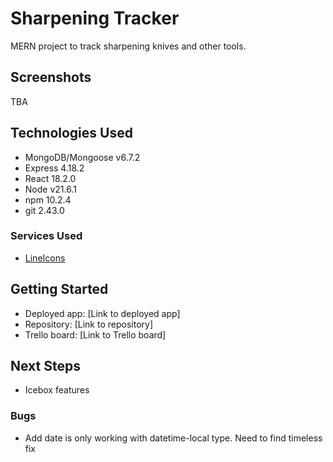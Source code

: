 # Sharpening Tracker

MERN project to track sharpening knives and other tools.

## Screenshots

TBA

## Technologies Used

- MongoDB/Mongoose v6.7.2
- Express 4.18.2
- React 18.2.0
- Node v21.6.1
- npm 10.2.4
- git 2.43.0

### Services Used

- [LineIcons](https://lineicons.com/)

## Getting Started

- Deployed app: [Link to deployed app]
- Repository: [Link to repository]
- Trello board: [Link to Trello board]

## Next Steps

- Icebox features

### Bugs

- Add date is only working with datetime-local type. Need to find timeless fix
